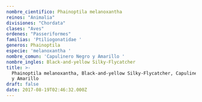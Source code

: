 ```yaml
---
nombre_cientifico: Phainoptila melanoxantha
reinos: "Animalia"
divisiones: "Chordata"
clases: "Aves"
ordenes: "Passeriformes"
familias: 'Ptiliogonatidae '
generos: Phainoptila
especie: 'melanoxantha '
nombre_comun: 'Capulinero Negro y Amarillo '
nombre_ingles: Black-and-yellow Silky-Flycatcher
title: >-
  Phainoptila melanoxantha, Black-and-yellow Silky-Flycatcher, Capulinero Negro
  y Amarillo 
draft: false
date: 2017-08-19T02:46:32.000Z
---
```


